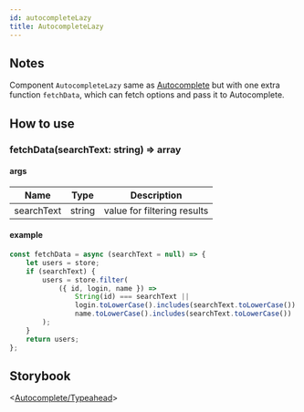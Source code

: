 ```yaml
---
id: autocompleteLazy
title: AutocompleteLazy
---
```


## Notes

Component `AutocompleteLazy` same as [Autocomplete](/docs/components/autocomplete) but with one extra function `fetchData`, which can fetch options and pass it to Autocomplete.

## How to use

### fetchData(searchText: string) => array

#### args

Name       |  Type  | Description
---------- | :----: | ---------------------------
searchText | string | value for filtering results

#### example

```javascript
const fetchData = async (searchText = null) => {
    let users = store;
    if (searchText) {
        users = store.filter(
            ({ id, login, name }) =>
                String(id) === searchText ||
                login.toLowerCase().includes(searchText.toLowerCase()) ||
                name.toLowerCase().includes(searchText.toLowerCase())
        );
    }
    return users;
};
```

## Storybook

<[Autocomplete/Typeahead](/redirect?/storybook/index.html?path=/story/components-autocomplete--typeahead)>
